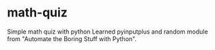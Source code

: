 # math-quiz
Simple math quiz with python
Learned pyinputplus and random module from "Automate the Boring Stuff with Python".

